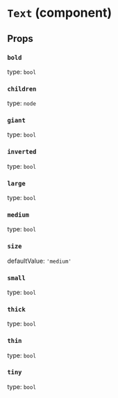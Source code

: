 `Text` (component)
==================



Props
-----

### `bold`

type: `bool`


### `children`

type: `node`


### `giant`

type: `bool`


### `inverted`

type: `bool`


### `large`

type: `bool`


### `medium`

type: `bool`


### `size`

defaultValue: `'medium'`


### `small`

type: `bool`


### `thick`

type: `bool`


### `thin`

type: `bool`


### `tiny`

type: `bool`

